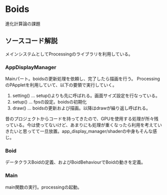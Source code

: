 # Boids
進化計算論の課題

## ソースコード解説
メインシステムとしてProcessingのライブラリを利用している。

### AppDisplayManager
Mainパート。boidsの更新処理を依頼し、完了したら描画を行う。
ProcessingのPAppletを利用していて、以下の要領で実行していく。

1. setting() … setup()よりも先に呼ばれる。画面サイズ設定を行なっている。
2. setup() … fpsの設定。boidsの初期化
3. draw() … boidsの更新および描画。以降はdrawが繰り返し呼ばれる。

昔のプロジェクトからコードを持ってきたので、GPUを使用する処理が所々残っている。今は使ってないけど、あまりにも処理が重くなったら利用を考えていきたいと思ってて一旦放置。app_display_manager/shaderの中身もそんな感じ。

### Boid
データクラスBoidの定義、およびBoidBehaviourでBoidの動きを定義。

### Main
main関数の実行。processingの起動。
